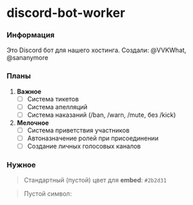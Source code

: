 # discord-bot-worker
### Информация

Это Discord бот для нашего хостинга.
Создали: @VVKWhat, @sananymore

### Планы

1. **Важное**
    - [ ] Система тикетов
    - [ ] Система апелляций
    - [ ] Система наказаний (/ban, /warn, /mute, без /kick)

2. **Мелочное**
    - [ ] Система приветствия участников
    - [ ] Автоназначение ролей при присоединении
    - [ ] Создание личных голосовых каналов

### Нужное

> Стандартный (пустой) цвет для **embed**: `#2b2d31`

> Пустой символ: `⠀`
